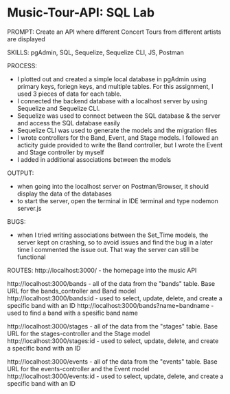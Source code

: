 # Music-Tour-API: SQL Lab

PROMPT: Create an API where different Concert Tours from different artists are displayed

SKILLS: pgAdmin, SQL, Sequelize, Sequelize CLI, JS, Postman

PROCESS:
- I plotted out and created a simple local database in pgAdmin using primary keys, foriegn keys, and multiple tables. For this assignment, I used 3 pieces of data for each table.
- I connected the backend database with a localhost server by using Sequelize and Sequelize CLI.
- Sequelize was used to connect between the SQL database & the server and access the SQL database easily
- Sequelize CLI was used to generate the models and the migration files
- I wrote controllers for the Band, Event, and Stage models. I followed an acticity guide provided to write the Band controller, but I wrote the Event and Stage controller by myself
- I added in additional associations between the models


OUTPUT:
- when going into the localhost server on Postman/Browser, it should display the data of the databases
- to start the server, open the terminal in IDE terminal and type nodemon server.js

BUGS:
- when I tried writing associations between the Set_Time models, the server kept on crashing, so to avoid issues and find the bug in a later time I commented the issue out. That way the server can still be functional

ROUTES:
http://localhost:3000/ - the homepage into the music API

http://localhost:3000/bands - all of the data from the "bands" table. Base URL for the bands_controller and Band model
http://localhost:3000/bands:id - used to select, update, delete, and create a specific band with an ID
http://localhost:3000/bands?name=bandname - used to find a band with a spesific band name

http://localhost:3000/stages - all of the data from the "stages" table. Base URL for the stages-controller and the Stage model
http://localhost:3000/stages:id - used to select, update, delete, and create a specific band with an ID

http://localhost:3000/events - all of the data from the "events" table. Base URL for the events-controller and the Event model
http://localhost:3000/events:id - used to select, update, delete, and create a specific band with an ID

